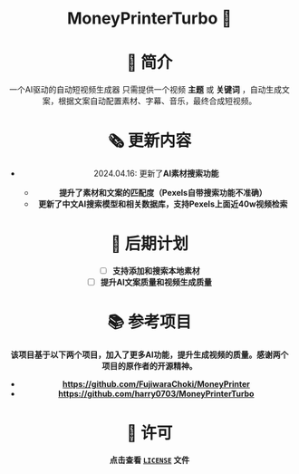 <div align="center">
<h1 align="center">MoneyPrinterTurbo 💸</h1>
  
# 👋 简介
一个AI驱动的自动短视频生成器
只需提供一个视频 <b>主题</b> 或 <b>关键词</b> ，自动生成文案，根据文案自动配置素材、字幕、音乐，最终合成短视频。

# 🗞️ 更新内容
- 2024.04.16: 更新了<b>AI素材搜索<b>功能
    - 提升了素材和文案的匹配度（Pexels自带搜索功能不准确）
    - 更新了中文AI搜索模型和相关数据库，支持Pexels上面近40w视频检索

# 📅 后期计划 
- [ ] 支持添加和搜索本地素材
- [ ] 提升AI文案质量和视频生成质量

# 📚 参考项目 

该项目基于以下两个项目，加入了更多AI功能，提升生成视频的质量。感谢两个项目的原作者的开源精神。
- https://github.com/FujiwaraChoki/MoneyPrinter
- https://github.com/harry0703/MoneyPrinterTurbo

# 📝 许可

点击查看 [`LICENSE`](LICENSE) 文件

